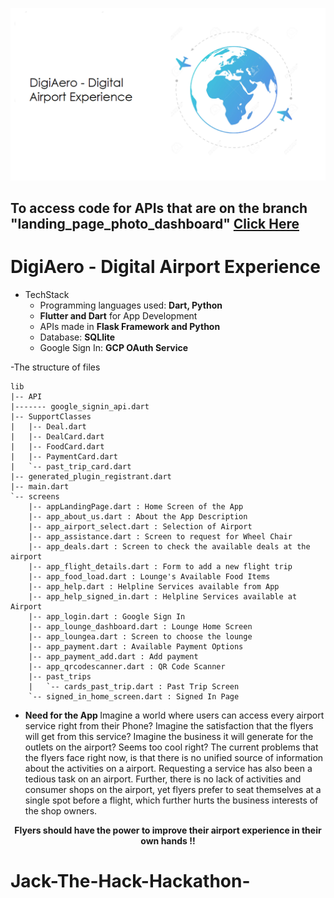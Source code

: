 

![img](banner.png)

## To access code for APIs that are on the branch "landing_page_photo_dashboard" [Click Here](https://github.com/bhatiagagan24/Jack-The-Hack-Hackathon-/tree/landing_page_photo_dashboard/landing_page_dashboard/back_end)

# DigiAero - Digital Airport Experience
- TechStack
    - Programming languages used: **Dart, Python**
    - **Flutter and Dart** for App Development
    - APIs made in **Flask Framework and Python**
    - Database: **SQLlite** 
    - Google Sign In: **GCP OAuth Service**

-The structure of files
```
lib
|-- API
|------- google_signin_api.dart
|-- SupportClasses
|   |-- Deal.dart
|   |-- DealCard.dart
|   |-- FoodCard.dart
|   |-- PaymentCard.dart
|   `-- past_trip_card.dart
|-- generated_plugin_registrant.dart
|-- main.dart
`-- screens
    |-- appLandingPage.dart : Home Screen of the App
    |-- app_about_us.dart : About the App Description
    |-- app_airport_select.dart : Selection of Airport 
    |-- app_assistance.dart : Screen to request for Wheel Chair
    |-- app_deals.dart : Screen to check the available deals at the airport
    |-- app_flight_details.dart : Form to add a new flight trip
    |-- app_food_load.dart : Lounge's Available Food Items
    |-- app_help.dart : Helpline Services available from App
    |-- app_help_signed_in.dart : Helpline Services available at Airport
    |-- app_login.dart : Google Sign In
    |-- app_lounge_dashboard.dart : Lounge Home Screen
    |-- app_loungea.dart : Screen to choose the lounge
    |-- app_payment.dart : Available Payment Options
    |-- app_payment_add.dart : Add payment
    |-- app_qrcodescanner.dart : QR Code Scanner 
    |-- past_trips 
    |   `-- cards_past_trip.dart : Past Trip Screen
    `-- signed_in_home_screen.dart : Signed In Page
```
- <strong> Need for the App </strong>
Imagine a world where users can access every airport service right from their Phone? Imagine the satisfaction that the flyers will get from this service? Imagine the business   it will generate for the outlets on the airport? Seems too cool right? The current problems that the flyers face right now, is that there is no unified source of information   about the activities on a airport. Requesting a service has also been a tedious task on an airport. Further, there is no lack of activities and consumer shops on the airport,  yet flyers prefer to seat themselves at a single spot before a flight, which further hurts the business interests of the shop owners.

<p align="center"> <strong> Flyers should have the power to improve their airport experience in their own hands !! </strong> </p>

<!-- 
- <strong> Description of the App </strong>
    - Cross Platform App built in Flutter.
    - 

- 

 -->

# Jack-The-Hack-Hackathon-
